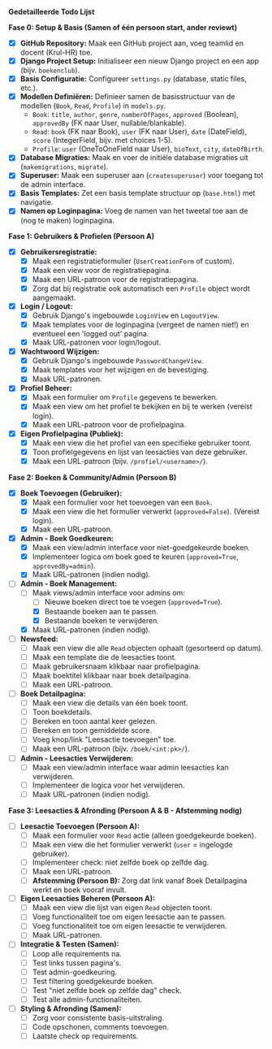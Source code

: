 **Gedetailleerde Todo Lijst**

**Fase 0: Setup & Basis (Samen of één persoon start, ander reviewt)**

- [x] **GitHub Repository:** Maak een GitHub project aan, voeg teamlid en docent (Krul-HR) toe.
- [x] **Django Project Setup:** Initialiseer een nieuw Django project en een app (bijv. `boekenclub`).
- [x] **Basis Configuratie:** Configureer `settings.py` (database, static files, etc.).
- [x] **Modellen Definiëren:** Definieer samen de basisstructuur van de modellen (`Book`, `Read`, `Profile`) in `models.py`.
    - `Book`: `title`, `author`, `genre`, `numberOfPages`, `approved` (Boolean), `approvedBy` (FK naar User, nullable/blankable).
    - `Read`: `book` (FK naar Book), `user` (FK naar User), `date` (DateField), `score` (IntegerField, bijv. met choices 1-5).
    - `Profile`: `user` (OneToOneField naar User), `bioText`, `city`, `dateOfBirth`.
- [x] **Database Migraties:** Maak en voer de initiële database migraties uit (`makemigrations`, `migrate`).
- [x] **Superuser:** Maak een superuser aan (`createsuperuser`) voor toegang tot de admin interface.
- [x] **Basis Templates:** Zet een basis template structuur op (`base.html`) met navigatie.
- [x] **Namen op Loginpagina:** Voeg de namen van het tweetal toe aan de (nog te maken) loginpagina.

**Fase 1: Gebruikers & Profielen (Persoon A)**

- [x] **Gebruikersregistratie:**
    - [x] Maak een registratieformulier (`UserCreationForm` of custom).
    - [x] Maak een view voor de registratiepagina.
    - [x] Maak een URL-patroon voor de registratiepagina.
    - [x] Zorg dat bij registratie ook automatisch een `Profile` object wordt aangemaakt.
- [x] **Login / Logout:**
    - [x] Gebruik Django's ingebouwde `LoginView` en `LogoutView`.
    - [x] Maak templates voor de loginpagina (vergeet de namen niet!) en eventueel een 'logged out' pagina.
    - [x] Maak URL-patronen voor login/logout.
- [x] **Wachtwoord Wijzigen:**
    - [x] Gebruik Django's ingebouwde `PasswordChangeView`.
    - [x] Maak templates voor het wijzigen en de bevestiging.
    - [x] Maak URL-patronen.
- [x] **Profiel Beheer:**
    - [x] Maak een formulier om `Profile` gegevens te bewerken.
    - [x] Maak een view om het profiel te bekijken en bij te werken (vereist login).
    - [x] Maak een URL-patroon voor de profielpagina.
- [x] **Eigen Profielpagina (Publiek):**
    - [x] Maak een view die het profiel van een specifieke gebruiker toont.
    - [x] Toon profielgegevens en lijst van leesacties van deze gebruiker.
    - [x] Maak een URL-patroon (bijv. `/profiel/<username>/`).

**Fase 2: Boeken & Community/Admin (Persoon B)**

- [x] **Boek Toevoegen (Gebruiker):**
    - [x] Maak een formulier voor het toevoegen van een `Book`.
    - [x] Maak een view die het formulier verwerkt (`approved=False`). (Vereist login).
    - [x] Maak een URL-patroon.
- [x] **Admin - Boek Goedkeuren:**
    - [x] Maak een view/admin interface voor niet-goedgekeurde boeken.
    - [x] Implementeer logica om boek goed te keuren (`approved=True`, `approvedBy=admin`).
    - [x] Maak URL-patronen (indien nodig).
- [ ] **Admin - Boek Management:**
    - [ ] Maak views/admin interface voor admins om:
        - [ ] Nieuwe boeken direct toe te voegen (`approved=True`).
        - [x] Bestaande boeken aan te passen.
        - [x] Bestaande boeken te verwijderen.
    - [x] Maak URL-patronen (indien nodig).
- [ ] **Newsfeed:**
    - [ ] Maak een view die alle `Read` objecten ophaalt (gesorteerd op datum).
    - [ ] Maak een template die de leesacties toont.
    - [ ] Maak gebruikersnaam klikbaar naar profielpagina.
    - [ ] Maak boektitel klikbaar naar boek detailpagina.
    - [ ] Maak een URL-patroon.
- [ ] **Boek Detailpagina:**
    - [ ] Maak een view die details van één boek toont.
    - [ ] Toon boekdetails.
    - [ ] Bereken en toon aantal keer gelezen.
    - [ ] Bereken en toon gemiddelde score.
    - [ ] Voeg knop/link "Leesactie toevoegen" toe.
    - [ ] Maak een URL-patroon (bijv. `/boek/<int:pk>/`).
- [ ] **Admin - Leesacties Verwijderen:**
    - [ ] Maak een view/admin interface waar admin leesacties kan verwijderen.
    - [ ] Implementeer de logica voor het verwijderen.
    - [ ] Maak URL-patronen (indien nodig).

**Fase 3: Leesacties & Afronding (Persoon A & B - Afstemming nodig)**

- [ ] **Leesactie Toevoegen (Persoon A):**
    - [ ] Maak een formulier voor `Read` actie (alleen goedgekeurde boeken).
    - [ ] Maak een view die het formulier verwerkt (`user` = ingelogde gebruiker).
    - [ ] Implementeer check: niet zelfde boek op zelfde dag.
    - [ ] Maak een URL-patroon.
    - [ ] **Afstemming (Persoon B):** Zorg dat link vanaf Boek Detailpagina werkt en boek vooraf invult.
- [ ] **Eigen Leesacties Beheren (Persoon A):**
    - [ ] Maak een view die lijst van eigen `Read` objecten toont.
    - [ ] Voeg functionaliteit toe om eigen leesactie aan te passen.
    - [ ] Voeg functionaliteit toe om eigen leesactie te verwijderen.
    - [ ] Maak URL-patronen.
- [ ] **Integratie & Testen (Samen):**
    - [ ] Loop alle requirements na.
    - [ ] Test links tussen pagina's.
    - [ ] Test admin-goedkeuring.
    - [ ] Test filtering goedgekeurde boeken.
    - [ ] Test "niet zelfde boek op zelfde dag" check.
    - [ ] Test alle admin-functionaliteiten.
- [ ] **Styling & Afronding (Samen):**
    - [ ] Zorg voor consistente basis-uitstraling.
    - [ ] Code opschonen, comments toevoegen.
    - [ ] Laatste check op requirements.
